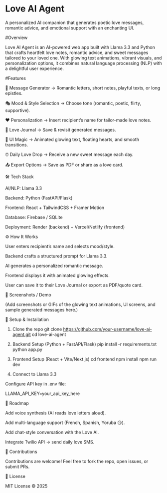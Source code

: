 # Love AI Agent

A personalized AI companion that generates poetic love messages, romantic advice, and emotional support with an enchanting UI.

#Overview

Love AI Agent is an AI-powered web app built with Llama 3.3 and Python that crafts heartfelt love notes, romantic advice, and sweet messages tailored to your loved one. With glowing text animations, vibrant visuals, and personalization options, it combines natural language processing (NLP) with a delightful user experience.

#Features

📝 Message Generator → Romantic letters, short notes, playful texts, or long epistles.

🎭 Mood & Style Selection → Choose tone (romantic, poetic, flirty, supportive).

❤️ Personalization → Insert recipient’s name for tailor-made love notes.

📓 Love Journal → Save & revisit generated messages.

🌌 UI Magic → Animated glowing text, floating hearts, and smooth transitions.

⏰ Daily Love Drop → Receive a new sweet message each day.

📤 Export Options → Save as PDF or share as a love card.

🛠️ Tech Stack

AI/NLP: Llama 3.3

Backend: Python (FastAPI/Flask)

Frontend: React + TailwindCSS + Framer Motion

Database: Firebase / SQLite

Deployment: Render (backend) + Vercel/Netlify (frontend)

⚙️ How It Works

User enters recipient’s name and selects mood/style.

Backend crafts a structured prompt for Llama 3.3.

AI generates a personalized romantic message.

Frontend displays it with animated glowing effects.

User can save it to their Love Journal or export as PDF/quote card.

📸 Screenshots / Demo

(Add screenshots or GIFs of the glowing text animations, UI screens, and sample generated messages here.)

🚀 Setup & Installation
1. Clone the repo
git clone https://github.com/your-username/love-ai-agent.git
cd love-ai-agent

2. Backend Setup (Python + FastAPI/Flask)
pip install -r requirements.txt
python app.py

3. Frontend Setup (React + Vite/Next.js)
cd frontend
npm install
npm run dev

4. Connect to Llama 3.3

Configure API key in .env file:

LLAMA_API_KEY=your_api_key_here

🧩 Roadmap

 Add voice synthesis (AI reads love letters aloud).

 Add multi-language support (French, Spanish, Yoruba 😏).

 Add chat-style conversation with the Love AI.

 Integrate Twilio API → send daily love SMS.

🤝 Contributions

Contributions are welcome! Feel free to fork the repo, open issues, or submit PRs.

📜 License

MIT License © 2025
